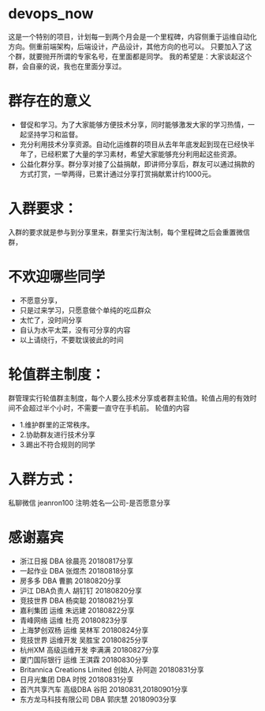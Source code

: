 # devops_now
这是一个特别的项目，计划每一到两个月会是一个里程碑，内容侧重于运维自动化方向。侧重前端架构，后端设计，产品设计，其他方向的也可以。
只要加入了这个群，就要抛开所谓的专家名号，在里面都是同学。
我的希望是：大家谈起这个群，会自豪的说，我也在里面分享过。

# 群存在的意义
- 督促和学习。为了大家能够方便技术分享，同时能够激发大家的学习热情，一起坚持学习和监督。
- 充分利用技术分享资源。自动化运维群的项目从去年年底发起到现在已经快半年了，已经积累了大量的学习素材，希望大家能够充分利用起这些资源。
- 公益化群分享。群分享对接了公益捐献，即讲师分享后，群友可以通过捐款的方式打赏，一举两得，已累计通过分享打赏捐献累计约1000元。


# 入群要求：
入群的要求就是参与到分享里来，群里实行淘汰制，每个里程碑之后会重置微信群，

# 不欢迎哪些同学
- 不愿意分享，
- 只是过来学习，只愿意做个单纯的吃瓜群众
- 太忙了，没时间分享
- 自认为水平太菜，没有可分享的内容
- 以上请绕行，不要耽误彼此的时间

# 轮值群主制度：
群管理实行轮值群主制度，每个人要么技术分享或者群主轮值。轮值占用的有效时间不会超过半个小时，不需要一直守在手机前。
轮值的内容
  - 1.维护群里的正常秩序。
  - 2.协助群友进行技术分享
  - 3.踢出不符合规则的同学
  
# 入群方式：
私聊微信 jeanron100 注明:姓名—公司-是否愿意分享

#  感谢嘉宾
  - 浙江日报 DBA  徐晨亮  20180817分享
  - 一起作业 DBA  张煜杰  20180818分享
  - 房多多   DBA  曹鹏    20180820分享
  - 沪江     DBA负责人 胡钉钉 20180820分享
  - 竞技世界 DBA  杨奕聪   20180821分享
  - 嘉利集团  运维 朱远建   20180822分享
  - 青峰网络 运维 杜亮   20180823分享
  - 上海梦创双杨 运维  吴林军  20180824分享
  - 竞技世界 运维开发  吴胜宝   20180825分享
  - 杭州XM  高级运维开发 李满满  20180827分享
  - 厦门国际银行 运维  王淇霖  20180830分享
  - Britannica Creations Limited 创始人  孙阿迦 20180831分享
  - 日月光集团  DBA 时悦 20180831分享
  - 首汽共享汽车  高级DBA  谷阳 20180831,20180901分享
  - 东方龙马科技有限公司 DBA  郭庆慧  20180903分享
  
